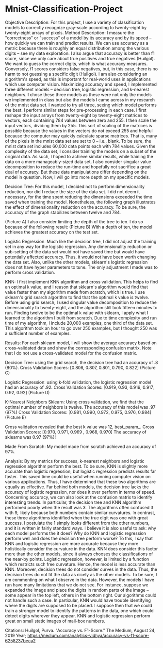 # Mnist-Classification-Project

Objective Description:
	For this project, I use a variety of classification models to correctly recognize gray-scale according to twenty-eight by twenty-eight arrays of pixels.
Method Description:
	I measure the "correctness" or "success" of a model by its accuracy and by its speed – how quickly we can train and predict results. We can use accuracy as a metric because there is roughly an equal distribution among the various digits – see my data exploration. I also argue that accuracy is better than f1 score, since we only care about true positives and true negatives (Huilgol). We want to guess the correct digits, which is what accuracy measures. Conversely, f1 scores considers false negatives, but, in this case, there is no harm to not guessing a specific digit (Huilgol). I am also considering an algorithm's speed, as this is important for real-world uses in applications which use computer vision. Maximizing accuracy and speed, I implemented three different models – decision tree, logistic regression, and k-nearest neighbors. I chose these three models as these were not only the models we implemented in class but also the models I came across in my research of the mnist data set. I wanted to try all three, seeing which model performs the best.
	I perform similar steps for pre-processing in each case. I first reshape the input arrays from twenty-eight by twenty-eight matrices to vectors, each containing 784 values between zero and 255. I then scale the input vectors, dividing them by 255. This sort of scaling of the matrices is possible because the values in the vectors do not exceed 255 and helpful because the computer may quickly calculate sparse matrices. That is, many of the pixels in the mnist data set are set to 0 – i.e., blank. To be sure, the mnist data set includes 60,000 data points each with 784 values. Given the complexity of the data set, I consider training the models on a subset of the original data. As such, I hoped to achieve similar results, while training the data on a more manageably-sized data set. I also consider singular value decomposition to reduce the run-time and hopefully not sacrifice a great deal of accuracy. But these data manipulations differ depending on the model in question. Now, I will go into more depth on my specific models.

Decision Tree:
	For this model, I decided not to perform dimensionality reduction, nor did I reduce the size of the data set. I did not deem it necessary, for the time spent reducing the dimensions exceeded the time saved when training the model. Nonetheless, the following graph illustrates the effect of dimensionality reduction on the accuracy. To be sure, the accuracy of the graph stabilizes between twelve and 784.

(Picture A)
	I also consider limiting the depth of the tree to ten. I do so because of the following result:
(Picture B)
	With a depth of ten, the model achieves the greatest accuracy on the test set.

Logistic Regression:
	Much like the decision tree, I did not adjust the training set in any way for the logistic regression. Any dimensionality reduction or sub-setting of the data set would not have saved time but would have potentially affected accuracy. Thus, it would not have been worth changing the data set. Also, unlike the other models, sklearn's logistic regression does not have hyper parameters to tune. The only adjustment I made was to perform cross validation.

KNN:
	I first implement KNN algorithm and cross validation. This helps to find an optimal k value, and I reason that sklearn's algorithm would find that value faster than my algorithm made from scratch, which is true. I use sklearn's grid search algorithm to find that the optimal k value is twelve. Before using grid search, I used singular value decomposition to reduce the dimensionality to twenty-eight, and the algorithm still took fifteen minutes to run. Finding twelve to be the optimal k value with sklearn, I apply what I learned to the algorithm I built from scratch. Due to time complexity and run time of my algorithm, I include 20,000 examples, one third of the data set. This algorithm took an hour to go over 250 examples, but I thought 250 was a sufficient number of examples.

Results:
	For each sklearn model, I will show the average accuracy based on cross-validated data and show the corresponding confusion matrix. Note that I do not use a cross-validated model for the confusion matrix.

Decision Tree: using the grid search, the decision tree had an accuracy of .8 (80%).
Cross Validation Scores: [0.808, 0.807, 0.801, 0.790, 0.822]
(Picture C)

Logistic Regression: using k-fold validation, the logistic regression model had an accuracy of .92.
Cross Validation Scores: [0.919, 0.93, 0.919, 0.917, 0.92, 0.92]
(Picture D)

K-Nearest Neighbors Sklearn: Using cross validation, we find that the optimal number of neighbors is twelve. The accuracy of this model was .97 (97%)
Cross Validation Scores: [0.981, 0.990, 0.972, 0.975, 0.976, 0.984]
(Picture E)

Cross validation revealed that the best k value was 12, best_param_.
Cross Validation Scores: [0.970, 0.971, 0.969 , 0.968, 0.970]
The accuracy of sklearns was 0.97 (97%)!

Made From Scratch:
My model made from scratch achieved an accuracy of 97%.

Analysis:
	By my metrics for success, k-nearest neighbors and logistic regression algorithm perform the best. To be sure, KNN is slightly more accurate than logistic regression, but logistic regression predicts results far faster. This saved time could be useful when running computer vision on various applications. Thus, I have determined that these two algorithms are equally as effective. Far behind both models, the decision tree lacks the accuracy of logistic regression, nor does it over perform in terms of speed. Concerning accuracy, we can also look at the confusion matrix to identify interesting trends. In particular, the decision tree and KNN algorithm performed poorly when the result was 3. The algorithms often confused 3 with 9, likely because both numbers contain similar curvatures. In contrast, these three algorithms identified when the true digit was one with great success. I postulate the 1 simply looks different from the other numbers, and it is written in fairly standard ways.
	I believe it is also useful to ask: why each model performs the it does? Why do KNN and logistic regression perform well and does the decision tree perform worse? To this, I say that KNN and logistic regression are more accurate because they more holistically consider the curvature in the data. KNN does consider this factor more than the other models, since it always chooses the classifications of the near-by points. Logistic regression, however, is limited by a function which restricts such free curvature. Hence, the model is less accurate than KNN. Moreover, decision trees do not consider curves in the data. Thus, the decision trees do not fit the data as nicely as the other models.
	To be sure, I am commenting on what I observe in the data. However, the models I have run have many limitations that we do not see. For instance, suppose we expanded the image and place the digits in random parts of the image – some appear in the top left, others in the bottom right. Our algorithms could not handle such a case. In particular, KNN would have trouble identifying where the digits are supposed to be placed. I suppose then that we could train a stronger model to identify the patterns in the data, one which could detect digits wherever they appear. KNN and logistic regression perform great on small static images of mail-box numbers.

Citations:
Huilgol, Purva. "Accuracy vs. F1-Score." The Medium, August 24, 2019 Year;
https://medium.com/analytics-vidhya/accuracy-vs-f1-score-6258237beca2
